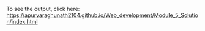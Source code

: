 To see the output, click here: https://apurvaraghunath2104.github.io/Web_development/Module_5_Solution/index.html
